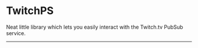 # TwitchPS

Neat little library which lets you easily interact with the Twitch.tv PubSub service.

---

